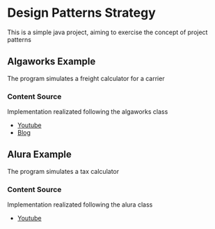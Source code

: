 # Design Patterns Strategy
This is a simple java project, aiming to exercise the concept of project patterns

## Algaworks Example
The program simulates a freight calculator for a carrier

### Content Source
Implementation realizated following the algaworks class
- [Youtube](https://www.youtube.com/watch?v=rC296hM-S4g)
- [Blog](https://blog.algaworks.com/padrao-de-projeto-strategy)

## Alura Example
The program simulates a tax calculator

### Content Source
Implementation realizated following the alura class
- [Youtube](https://www.youtube.com/watch?v=QgVIwrid_4E)